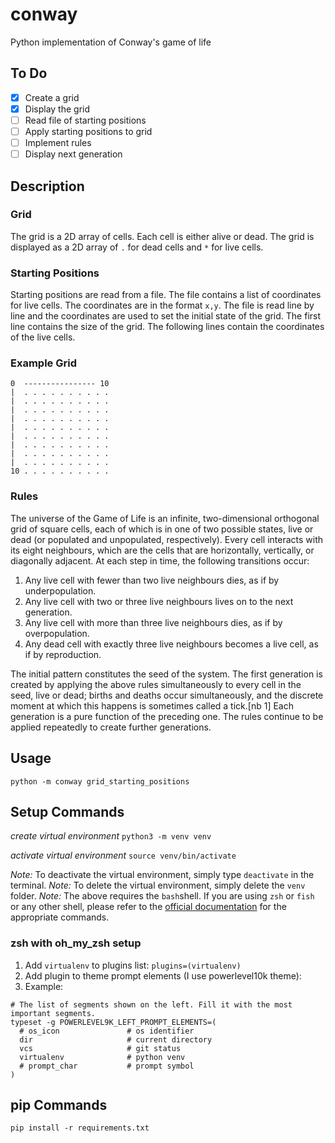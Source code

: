 # conway
Python implementation of Conway's game of life

## To Do

- [X] Create a grid
- [X] Display the grid
- [ ] Read file of starting positions
- [ ] Apply starting positions to grid
- [ ] Implement rules
- [ ] Display next generation

## Description

### Grid

The grid is a 2D array of cells. Each cell is either alive or dead. The grid is displayed as a 2D array of `.` for dead cells and `*` for live cells.

### Starting Positions

Starting positions are read from a file. The file contains a list of coordinates for live cells. The coordinates are in the format `x,y`. The file is read line by line and the coordinates are used to set the initial state of the grid.  The first line contains the size of the grid. The following lines contain the coordinates of the live cells.

### Example Grid

```
0  ---------------- 10
|  . . . . . . . . . .
|  . . . . . . . . . .
|  . . . . . . . . . .
|  . . . . . . . . . .
|  . . . . . . . . . .
|  . . . . . . . . . .
|  . . . . . . . . . .
|  . . . . . . . . . .
|  . . . . . . . . . .
10 . . . . . . . . . .
```

### Rules

The universe of the Game of Life is an infinite, two-dimensional orthogonal grid of square cells, each of which is in one of two possible states, live or dead (or populated and unpopulated, respectively). Every cell interacts with its eight neighbours, which are the cells that are horizontally, vertically, or diagonally adjacent. At each step in time, the following transitions occur:

1. Any live cell with fewer than two live neighbours dies, as if by underpopulation.
1. Any live cell with two or three live neighbours lives on to the next generation.
1. Any live cell with more than three live neighbours dies, as if by overpopulation.
1. Any dead cell with exactly three live neighbours becomes a live cell, as if by reproduction.

The initial pattern constitutes the seed of the system. The first generation is created by applying the above rules simultaneously to every cell in the seed, live or dead; births and deaths occur simultaneously, and the discrete moment at which this happens is sometimes called a tick.[nb 1] Each generation is a pure function of the preceding one. The rules continue to be applied repeatedly to create further generations.


## Usage

```python -m conway grid_starting_positions```

## Setup Commands 

_create virtual environment_
`python3 -m venv venv`

_activate virtual environment_
`source venv/bin/activate`

_Note:_ To deactivate the virtual environment, simply type `deactivate` in the terminal.
_Note:_ To delete the virtual environment, simply delete the `venv` folder.
_Note:_ The above requires the  `bash`shell. If you are using `zsh` or `fish` or any other shell, please refer to the [official documentation](https://docs.python.org/3/library/venv.html) for the appropriate commands.


### zsh with oh_my_zsh setup

1. Add `virtualenv` to plugins list: `plugins=(virtualenv)`
1. Add plugin to theme prompt elements (I use powerlevel10k theme):
1. Example:
  ```
  # The list of segments shown on the left. Fill it with the most important segments.
  typeset -g POWERLEVEL9K_LEFT_PROMPT_ELEMENTS=(
    # os_icon               # os identifier
    dir                     # current directory
    vcs                     # git status
    virtualenv              # python venv
    # prompt_char           # prompt symbol
  )
  ```

## pip Commands

`pip install -r requirements.txt`
